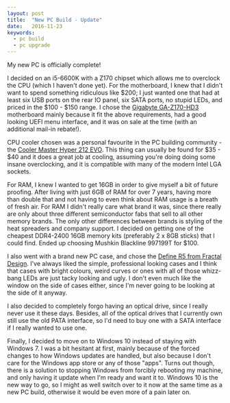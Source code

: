 ```yaml
---
layout: post
title:  "New PC Build - Update"
date:   2016-11-23
keywords:
  - pc build
  - pc upgrade
---
```


My new PC is officially complete!

I decided on an i5-6600K with a Z170 chipset which allows me to overclock the CPU (which I haven't done yet). For the motherboard, I knew that I didn't want to spend something ridiculous like $200; I just wanted one that had at least six USB ports on the rear IO panel, six SATA ports, no stupid LEDs, and priced in the $100 - $150 range. I chose the [Gigabyte GA-Z170-HD3](https://www.gigabyte.com/Motherboard/GA-Z170-HD3-DDR3-rev-10) motherboard mainly because it fit the above requirements, had a good looking UEFI menu interface, and it was on sale at the time (with an additional mail-in rebate!).

CPU cooler chosen was a personal favourite in the PC building community - the [Cooler Master Hyper 212 EVO](http://www.coolermaster.com/cooling/cpu-air-cooler/hyper-212-evo). This thing can usually be found for $35 - $40 and it does a great job at cooling, assuming you're doing doing some insane overclocking, and it is compatible with many of the modern Intel LGA sockets.

For RAM, I knew I wanted to get 16GB in order to give myself a bit of future proofing. After living with just 6GB of RAM for over 7 years, having more than double that and not having to even think about RAM usage is a breath of fresh air. For RAM I didn't really care what brand it was, since there really are only about three different semiconductor fabs that sell to all other memory brands. The only other differences between brands is styling of the heat spreaders and company support. I decided on getting one of the cheapest DDR4-2400 16GB memory kits (preferably 2 x 8GB sticks) that I could find. Ended up choosing Mushkin Blackline 997199T for $100.

I also went with a brand new PC case, and chose the [Define R5 from Fractal Design](http://www.fractal-design.com/home/product/cases/define-series/define-r5-black). I've always liked the simple, professional looking cases and I think that cases with bright colours, weird curves or ones with all of those whizz-bang LEDs are just tacky looking and ugly. I don't even much like the window on the side of cases either, since I'm never going to be looking at the side of it anyway.

I also decided to completely forgo having an optical drive, since I really never use it these days. Besides, all of the optical drives that I currently own still use the old PATA interface, so I'd need to buy one with a SATA interface if I really wanted to use one.

Finally, I decided to move on to Windows 10 instead of staying with Windows 7. I was a bit hesitant at first, mainly because of the forced changes to how Windows updates are handled, but also because I don't care for the Windows app store or any of those "apps". Turns out though, there is a solution to stopping Windows from forcibly rebooting my machine, and only having it update when I'm ready and want it to. Windows 10 is the new way to go, so I might as well switch over to it now at the same time as a new PC build, otherwise it would be even more of a pain later on.
